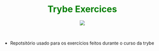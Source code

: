 <div align="center"><h1 style='color:green'> Trybe Exercices </h1><img src="https://emoji.slack-edge.com/TMDDFEPFU/trybe_fogueteanimado/22f9cd043bb1413c.gif"></img></div><br><br>

- Repotsitório usado para os exercícios feitos durante o curso da trybe
